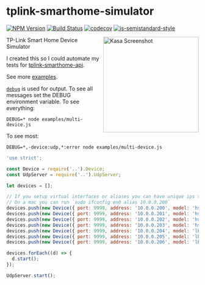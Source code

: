<!-- markdownlint-disable MD033 -->

# tplink-smarthome-simulator

[![NPM Version](https://img.shields.io/npm/v/tplink-smarthome-simulator.svg)](https://www.npmjs.com/package/tplink-smarthome-simulator)
[![Build Status](https://travis-ci.org/plasticrake/tplink-smarthome-simulator.svg?branch=master)](https://travis-ci.org/plasticrake/tplink-smarthome-simulator)
[![codecov](https://codecov.io/gh/plasticrake/tplink-smarthome-simulator/branch/master/graph/badge.svg)](https://codecov.io/gh/plasticrake/tplink-smarthome-simulator)
[![js-semistandard-style](https://img.shields.io/badge/code%20style-semistandard-brightgreen.svg?style=flat-square)](https://github.com/Flet/semistandard)

<img src="https://user-images.githubusercontent.com/1383980/30628984-4eb5bf5e-9d8e-11e7-9caa-97720ae1eadc.png" align="right" alt="Kasa Screenshot" width=250>

TP-Link Smart Home Device Simulator

I created this so I could automate my tests for [tplink-smarthome-api](https://github.com/plasticrake/tplink-smarthome-api/).

See more [examples](https://github.com/plasticrake/tplink-smarthome-simulator/tree/master/examples).

[`debug`](https://github.com/visionmedia/debug) is used for output. To see all messages set the DEBUG environment variable.
To see everything:

```console
DEBUG=* node examples/multi-device.js
```

To see most:

```console
DEBUG=*,-device:udp,*:error node examples/multi-device.js
```

```javascript
'use strict';

const Device = require('..').Device;
const UdpServer = require('..').UdpServer;

let devices = [];

// If you setup virtual interfaces or aliases you can have unique ips to work with Kasa app.
// On a mac you can run `sudo ifconfig en0 alias 10.0.0.200`
devices.push(new Device({ port: 9999, address: '10.0.0.200', model: 'hs100', data: { alias: 'Mock HS100', mac: '50:c7:bf:8f:58:18', deviceId: 'A100' } }));
devices.push(new Device({ port: 9999, address: '10.0.0.201', model: 'hs105', data: { alias: 'Mock HS105', mac: '50:c7:bf:d8:bf:d4', deviceId: 'A105' } }));
devices.push(new Device({ port: 9999, address: '10.0.0.202', model: 'hs110', data: { alias: 'Mock HS110', mac: '50:c7:bf:0d:91:8c', deviceId: 'A110' } }));
devices.push(new Device({ port: 9999, address: '10.0.0.203', model: 'hs200', data: { alias: 'Mock HS200', mac: '50:c7:bf:46:b4:24', deviceId: 'A200' } }));
devices.push(new Device({ port: 9999, address: '10.0.0.204', model: 'lb100', data: { alias: 'Mock LB100', mac: '50:c7:bf:49:ca:42', deviceId: 'BB100' } }));
devices.push(new Device({ port: 9999, address: '10.0.0.205', model: 'lb120', data: { alias: 'Mock LB120', mac: '50:c7:bf:90:9b:da', deviceId: 'BB120' } }));
devices.push(new Device({ port: 9999, address: '10.0.0.206', model: 'lb130', data: { alias: 'Mock LB130', mac: '50:c7:bf:b1:04:d3', deviceId: 'BB130' } }));

devices.forEach((d) => {
  d.start();
});

UdpServer.start();
```
